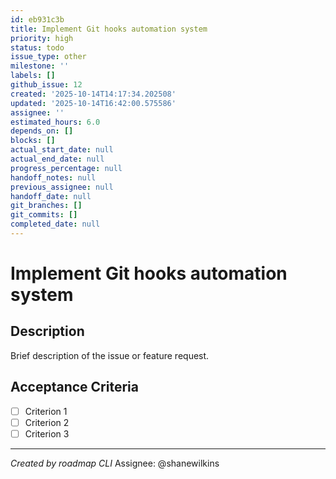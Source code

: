 ```yaml
---
id: eb931c3b
title: Implement Git hooks automation system
priority: high
status: todo
issue_type: other
milestone: ''
labels: []
github_issue: 12
created: '2025-10-14T14:17:34.202508'
updated: '2025-10-14T16:42:00.575586'
assignee: ''
estimated_hours: 6.0
depends_on: []
blocks: []
actual_start_date: null
actual_end_date: null
progress_percentage: null
handoff_notes: null
previous_assignee: null
handoff_date: null
git_branches: []
git_commits: []
completed_date: null
---
```


# Implement Git hooks automation system

## Description

Brief description of the issue or feature request.

## Acceptance Criteria

- [ ] Criterion 1
- [ ] Criterion 2
- [ ] Criterion 3

---
*Created by roadmap CLI*
Assignee: @shanewilkins